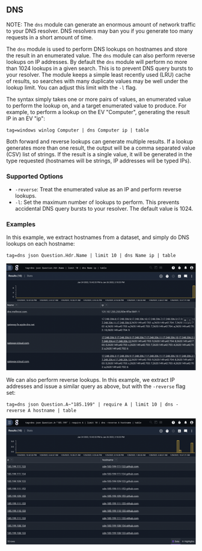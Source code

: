 ## DNS

NOTE: The `dns` module can generate an enormous amount of network traffic to your DNS resolver. DNS resolvers may ban you if you generate too many requests in a short amount of time. 

The `dns` module is used to perform DNS lookups on hostnames and store the result in an enumerated value. The `dns` module can also perform reverse lookups on IP addresses. By default the `dns` module will perform no more than 1024 lookups in a given search. This is to prevent DNS query bursts to your resolver. The module keeps a simple least recently used (LRU) cache of results, so searches with many duplicate values may be well under the lookup limit. You can adjust this limit with the `-l` flag.

The syntax simply takes one or more pairs of values, an enumerated value to perform the lookup on, and a target enumerated value to produce. For example, to perform a lookup on the EV "Computer", generating the result IP in an EV "ip":

```gravwell
tag=windows winlog Computer | dns Computer ip | table
```

Both forward and reverse lookups can generate multiple results. If a lookup generates more than one result, the output will be a comma separated value (CSV) list of strings. If the result is a single value, it will be generated in the type requested (hostnames will be strings, IP addresses will be typed IPs). 

### Supported Options

* `-reverse`: Treat the enumerated value as an IP and perform reverse lookups.
* `-l`: Set the maximum number of lookups to perform. This prevents accidental DNS query bursts to your resolver. The default value is 1024.

### Examples

In this example, we extract hostnames from a dataset, and simply do DNS lookups on each hostname:

```gravwell
tag=dns json Question.Hdr.Name | limit 10 | dns Name ip | table
```

![Example 1](example1.png)

We can also perform reverse lookups. In this example, we extract IP addresses and issue a similar query as above, but with the `-reverse` flag set:

```gravwell
tag=dns json Question.A~"185.199" | require A | limit 10 | dns -reverse A hostname | table
```

![Example 2](example2.png)
